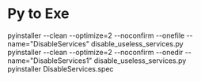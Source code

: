 # Py to Exe
pyinstaller --clean --optimize=2 --noconfirm --onefile --name="DisableServices" disable_useless_services.py  
pyinstaller --clean --optimize=2 --noconfirm --onedir --name="DisableServices1" disable_useless_services.py  
pyinstaller DisableServices.spec  